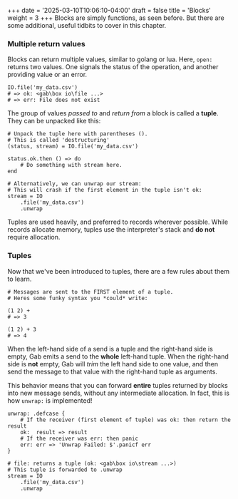 +++
date = '2025-03-10T10:06:10-04:00'
draft = false
title = 'Blocks'
weight = 3
+++
Blocks are simply functions, as seen before. But there are some additional, useful tidbits to cover in this chapter.
### Multiple return values
Blocks can return multiple values, similar to golang or lua.
Here, `open:` returns two values. One signals the status of the operation, and another providing value or an error.
```gab
IO.file('my_data.csv')
# => ok: <gab\box io\file ...>
# => err: File does not exist
```
The group of values *passed to* and *return from* a block is called a **tuple**. They can be unpacked like this:
```gab
# Unpack the tuple here with parentheses ().
# This is called 'destructuring'
(status, stream) = IO.file('my_data.csv')

status.ok.then () => do
    # Do something with stream here.
end

# Alternatively, we can unwrap our stream:
# This will crash if the first element in the tuple isn't ok:
stream = IO
    .file('my_data.csv')
    .unwrap
```
Tuples are used heavily, and preferred to records wherever possible.
While records allocate memory, tuples use the interpreter's stack and **do not** require allocation.
### Tuples
Now that we've been introduced to tuples, there are a few rules about them to learn.
```gab
# Messages are sent to the FIRST element of a tuple.
# Heres some funky syntax you *could* write:

(1 2) +
# => 3

(1 2) + 3
# => 4
```
When the left-hand side of a send is a tuple and the right-hand side is empty, Gab emits a send to the **whole** left-hand tuple.
When the right-hand side is **not** empty, Gab will *trim* the left hand side to one value, and then send the message to that value with the right-hand tuple as arguments.

This behavior means that you can forward **entire** tuples returned by blocks into new message sends, without any intermediate allocation.
In fact, this is how `unwrap:` is implemented!
```gab
unwrap: .defcase {
    # If the receiver (first element of tuple) was ok: then return the result
    ok:  result => result
    # If the receiver was err: then panic
    err: err => 'Unwrap Failed: $'.panicf err
}

# file: returns a tuple (ok: <gab\box io\stream ...>)
# This tuple is forwarded to .unwrap
stream = IO
    .file('my_data.csv')
    .unwrap
```
